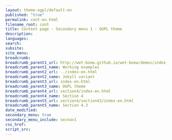 ```yaml
---
layout: theme-ogpl/default-en
published: "true"
permalink: cont-en.html
filename_root: cont
title: Content page - Secondary menu 1 - OGPL theme
description:
languages:
search:
subsite:
site_menu:
breadcrumb:
breadcrumb_parent1_url: http://wet-boew.github.io/wet-boew/demos/index-eng.html
breadcrumb_parent1_name: Working examples
breadcrumb_parent2_url: ../index-en.html
breadcrumb_parent2_name: Jekyll variant
breadcrumb_parent3_url: index-en.html
breadcrumb_parent3_name: OGPL theme
breadcrumb_parent4_url: section4/index-en.html
breadcrumb_parent4_name: Section 4
breadcrumb_parent5_url: section4/section43/index-en.html
breadcrumb_parent5_name: Section 4.3
date_modified:
secondary_menu: true
secondary_menu_include: secnav1
css_href:
script_src:
---
```



